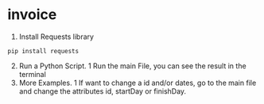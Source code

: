 # invoice

1. Install Requests library
```
pip install requests
```
2. Run a Python Script.
  1 Run the main File, you can see the result in the terminal
3. More Examples.
  1 If want to change a id and/or dates, go to the main file and change the attributes id, startDay or finishDay.
